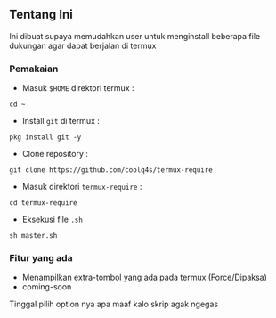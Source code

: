 ## Tentang Ini
Ini dibuat supaya memudahkan user untuk menginstall beberapa file dukungan agar dapat berjalan di termux

### Pemakaian
* Masuk `$HOME` direktori termux :
```
cd ~
```
* Install `git` di termux :
```
pkg install git -y
```
* Clone repository  :
```
git clone https://github.com/coolq4s/termux-require
```
* Masuk direktori `termux-require` :
```
cd termux-require
```
* Eksekusi file `.sh`
```
sh master.sh
```

### Fitur yang ada
* Menampilkan extra-tombol yang ada pada termux (Force/Dipaksa)
* coming-soon

Tinggal pilih option nya apa
maaf kalo skrip agak ngegas

